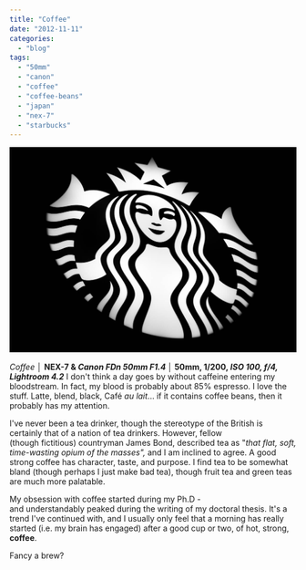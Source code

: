 ```yaml
---
title: "Coffee"
date: "2012-11-11"
categories: 
  - "blog"
tags: 
  - "50mm"
  - "canon"
  - "coffee"
  - "coffee-beans"
  - "japan"
  - "nex-7"
  - "starbucks"
---
```


![DSC01591.jpg](/assets/images/5fae2-dsc01591.jpg)

_Coffee │_ __NEX-7 & _Canon FDn 50mm F1.4_ │ 50mm, 1/200, _ISO 100, f/4, Lightroom 4.2___ I don't think a day goes by without caffeine entering my bloodstream. In fact, my blood is probably about 85% espresso. I love the stuff. Latte, blend, black, Café _au lait_... if it contains coffee beans, then it probably has my attention.

I've never been a tea drinker, though the stereotype of the British is certainly that of a nation of tea drinkers. However, fellow (though fictitious) countryman James Bond, described tea as "_that flat, soft, time-wasting opium of the masses",_ and I am inclined to agree. A good strong coffee has character, taste, and purpose. I find tea to be somewhat bland (though perhaps I just make bad tea), though fruit tea and green teas are much more palatable.

My obsession with coffee started during my Ph.D - and understandably peaked during the writing of my doctoral thesis. It's a trend I've continued with, and I usually only feel that a morning has really started (i.e. my brain has engaged) after a good cup or two, of hot, strong, **coffee**.

Fancy a brew?
